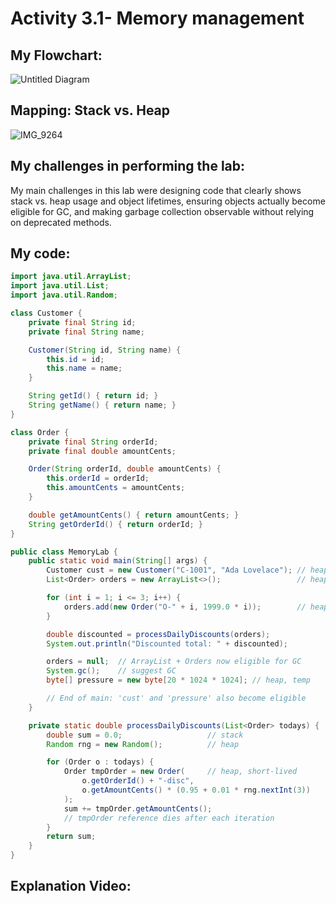 
# Activity 3.1- Memory management

## My Flowchart:
![Untitled Diagram](https://github.com/user-attachments/assets/eb9e6ec9-f682-4d61-be4d-e2dbc59405cb)

## Mapping: Stack vs. Heap
![IMG_9264](https://github.com/user-attachments/assets/03adb3f4-df6d-4913-b78c-bda769b30958)

## My challenges in performing the lab:
My main challenges in this lab were designing code that clearly shows stack vs. heap usage and object lifetimes, 
ensuring objects actually become eligible for GC, and making garbage collection observable without relying on deprecated methods.

## My code:
```java
import java.util.ArrayList;
import java.util.List;
import java.util.Random;

class Customer {
    private final String id;
    private final String name;

    Customer(String id, String name) {
        this.id = id;
        this.name = name;
    }

    String getId() { return id; }
    String getName() { return name; }
}

class Order {
    private final String orderId;
    private final double amountCents;

    Order(String orderId, double amountCents) {
        this.orderId = orderId;
        this.amountCents = amountCents;
    }

    double getAmountCents() { return amountCents; }
    String getOrderId() { return orderId; }
}

public class MemoryLab {
    public static void main(String[] args) {
        Customer cust = new Customer("C-1001", "Ada Lovelace"); // heap
        List<Order> orders = new ArrayList<>();                 // heap

        for (int i = 1; i <= 3; i++) {
            orders.add(new Order("O-" + i, 1999.0 * i));        // heap
        }

        double discounted = processDailyDiscounts(orders);
        System.out.println("Discounted total: " + discounted);

        orders = null;  // ArrayList + Orders now eligible for GC
        System.gc();    // suggest GC
        byte[] pressure = new byte[20 * 1024 * 1024]; // heap, temp

        // End of main: 'cust' and 'pressure' also become eligible
    }

    private static double processDailyDiscounts(List<Order> todays) {
        double sum = 0.0;                   // stack
        Random rng = new Random();          // heap

        for (Order o : todays) {
            Order tmpOrder = new Order(     // heap, short-lived
                o.getOrderId() + "-disc",
                o.getAmountCents() * (0.95 + 0.01 * rng.nextInt(3))
            );
            sum += tmpOrder.getAmountCents();
            // tmpOrder reference dies after each iteration
        }
        return sum;
    }
}

```
## Explanation Video:
